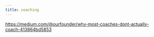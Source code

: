 ```yaml
---
title: coaching
---
```


https://medium.com/@ourfounder/why-most-coaches-dont-actually-coach-413864bd5853
